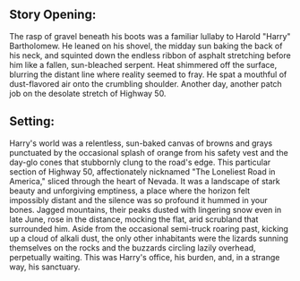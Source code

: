 ## Story Opening:

The rasp of gravel beneath his boots was a familiar lullaby to Harold "Harry" Bartholomew. He leaned on his shovel, the midday sun baking the back of his neck, and squinted down the endless ribbon of asphalt stretching before him like a fallen, sun-bleached serpent. Heat shimmered off the surface, blurring the distant line where reality seemed to fray. He spat a mouthful of dust-flavored air onto the crumbling shoulder. Another day, another patch job on the desolate stretch of Highway 50.

## Setting:

Harry's world was a relentless, sun-baked canvas of browns and grays punctuated by the occasional splash of orange from his safety vest and the day-glo cones that stubbornly clung to the road's edge. This particular section of Highway 50, affectionately nicknamed "The Loneliest Road in America," sliced through the heart of Nevada. It was a landscape of stark beauty and unforgiving emptiness, a place where the horizon felt impossibly distant and the silence was so profound it hummed in your bones. Jagged mountains, their peaks dusted with lingering snow even in late June, rose in the distance, mocking the flat, arid scrubland that surrounded him. Aside from the occasional semi-truck roaring past, kicking up a cloud of alkali dust, the only other inhabitants were the lizards sunning themselves on the rocks and the buzzards circling lazily overhead, perpetually waiting. This was Harry's office, his burden, and, in a strange way, his sanctuary.
